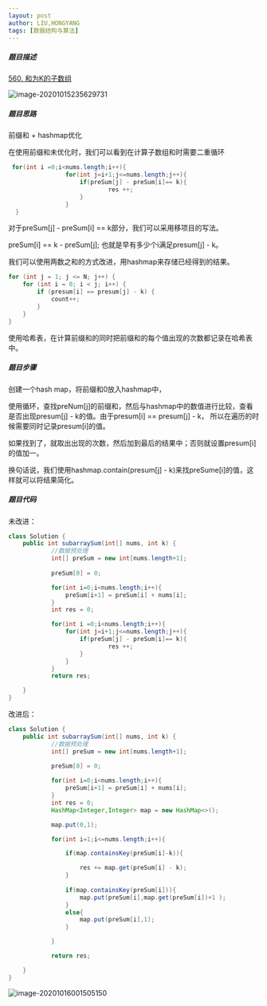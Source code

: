 ```yaml
---
layout: post
author: LIU,HONGYANG
tags: [数据结构与算法]
---
```




##### 题目描述

[560. 和为K的子数组](https://leetcode-cn.com/problems/subarray-sum-equals-k/)



![image-20201015235629731](https://tva1.sinaimg.cn/large/007S8ZIlgy1gjqgk35f2qj30s20ecwg9.jpg)



##### 题目思路

前缀和 + hashmap优化



 在使用前缀和未优化时，我们可以看到在计算子数组和时需要二重循环

```java
 for(int i =0;i<nums.length;i++){
                for(int j=i+1;j<=nums.length;j++){
                    if(preSum[j] - preSum[i]== k){
                            res ++;
                    }
                }
  }
```



对于preSum[j] - preSum[i] == k部分，我们可以采用移项目的写法。

preSum[i] == k - preSum[j]; 也就是早有多少个i满足presum[j] - k。

我们可以使用两数之和的方式改进，用hashmap来存储已经得到的结果。



```java
for (int j = 1; j <= N; j++) {
    for (int i = 0; i < j; i++) {
        if (presum[i] == presum[j] - k) {
            count++;
        }
    }
}
```



使用哈希表，在计算前缀和的同时把前缀和的每个值出现的次数都记录在哈希表中。



##### 题目步骤



创建一个hash map，将前缀和0放入hashmap中，

使用循环，查找preNum[j]的前缀和，然后与hashmap中的数值进行比较，查看是否出现presum[j] - k的值。由于presum[i] == presum[j] - k， 所以在遍历的时候需要同时记录presum[i]的值。

如果找到了，就取出出现的次数，然后加到最后的结果中；否则就设置presum[i]的值加一。



换句话说，我们使用hashmap.contain(presum[j] - k)来找preSume[i]的值，这样就可以将结果简化。

##### 题目代码

未改进：

```java
class Solution {
    public int subarraySum(int[] nums, int k) {
            //数据预处理
            int[] preSum = new int[nums.length+1];
            
            preSum[0] = 0;

            for(int i=0;i<nums.length;i++){
                preSum[i+1] = preSum[i] + nums[i];
            }
            int res = 0;

            for(int i =0;i<nums.length;i++){
                for(int j=i+1;j<=nums.length;j++){
                    if(preSum[j] - preSum[i]== k){
                            res ++;
                    }
                }
            }
            return res;

    }
}
```



改进后：

```java
class Solution {
    public int subarraySum(int[] nums, int k) {
            //数据预处理
            int[] preSum = new int[nums.length+1];
            
            preSum[0] = 0;

            for(int i=0;i<nums.length;i++){
                preSum[i+1] = preSum[i] + nums[i];
            }
            int res = 0;
            HashMap<Integer,Integer> map = new HashMap<>();

            map.put(0,1);

            for(int i=1;i<=nums.length;i++){

                if(map.containsKey(preSum[i]-k)){

                    res += map.get(preSum[i] - k);
                }
                
                if(map.containsKey(preSum[i])){
                    map.put(preSum[i],map.get(preSum[i])+1 );
                }
                else{
                    map.put(preSum[i],1);
                }

            }

            return res;

    }
}
```







![image-20201016001505150](https://tva1.sinaimg.cn/large/007S8ZIlgy1gjqh3ffkafj30ro0jiq4u.jpg)